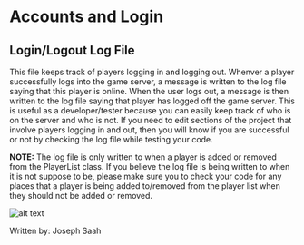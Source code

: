 # Accounts and Login

## Login/Logout Log File

This file keeps track of players logging in and logging out. Whenver a
player successfully logs into the game server, a message is written to the log
file saying that this player is online. When the user logs out, a message is then
written to the log file saying that player has logged off the game server. This is
useful as a developer/tester because you can easily keep track of who is on the
server and who is not. If you need to edit sections of the project that involve
players logging in and out, then you will know if you are successful or not by
checking the log file while testing your code.

**NOTE:** The log file is only written to when a player is added or removed from
the PlayerList class. If you believe the log file is being written to when it is
not suppose to be, please make sure you to check your code for any places that 
a player is being added to/removed from the player list when they should not be
added or removed.


![alt text](https://github.com/htanvee/CS321-2018F-002/blob/G1_Readme/src/login_logout_log.PNG)

Written by: Joseph Saah
